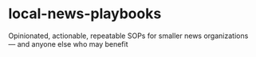 # local-news-playbooks
Opinionated, actionable, repeatable SOPs for smaller news organizations — and anyone else who may benefit
